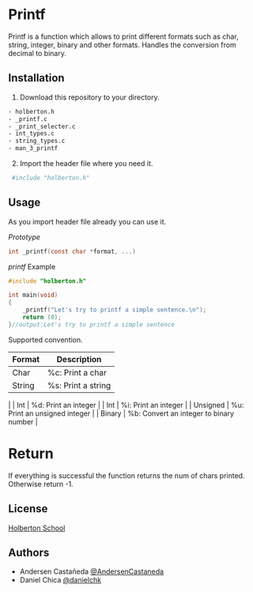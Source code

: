 # Printf

Printf is a function which allows to print different formats such as char, string, integer, binary and other formats. Handles the conversion from decimal to binary.

## Installation

1. Download this repository to your directory.

```bash
- holberton.h
- _printf.c
- _print_selecter.c
- int_types.c
- string_types.c
- man_3_printf
```

2. Import the header file where you need it.

```bash
 #include "holberton.h"
```

## Usage

As you import header file already you can use it.

_Prototype_
```c
int _printf(const char *format, ...)
```
_printf_ Example
```c
#include "holberton.h"

int main(void)
{
	_printf("Let's try to printf a simple sentence.\n");
	return (0);
}//output:Let's try to printf a simple sentence
```
Supported convention.

| Format | Description  |
| ------- | --- |
| Char | %c: Print a char|
| String | %s: Print a string |
|
| Int | %d: Print an integer |
| Int | %i: Print an integer |
| Unsigned | %u: Print an unsigned integer |
| Binary | %b: Convert an integer to binary number |
# Return

If everything is successful the function returns the num of chars printed. Otherwise return -1. 

## License
[Holberton School](https://www.holbertonschool.com/)

## Authors
- Andersen Castañeda [@AndersenCastaneda](https://www.github.com/AndersenCastaneda)
- Daniel Chica  [@danielchk](https://www.github.com/danielchk)